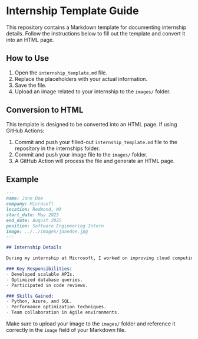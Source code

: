 # Internship Template Guide

This repository contains a Markdown template for documenting internship details. Follow the instructions below to fill out the template and convert it into an HTML page.

## How to Use

1. Open the `internship_template.md` file.
2. Replace the placeholders with your actual information.
3. Save the file.
4. Upload an image related to your internship to the `images/` folder.

## Conversion to HTML

This template is designed to be converted into an HTML page. If using GitHub Actions:

1. Commit and push your filled-out `internship_template.md` file to the repository in the internships folder.
2. Commit and push your image file to the `images/` folder.
3. A GitHub Action will process the file and generate an HTML page.

## Example

```md
---
name: Jane Doe
company: Microsoft
location: Redmond, WA
start_date: May 2025
end_date: August 2025
position: Software Engineering Intern
image: ../../images/janedoe.jpg
---

## Internship Details

During my internship at Microsoft, I worked on improving cloud computing performance.

### Key Responsibilities:
- Developed scalable APIs.
- Optimized database queries.
- Participated in code reviews.

### Skills Gained:
- Python, Azure, and SQL.
- Performance optimization techniques.
- Team collaboration in Agile environments.
```

Make sure to upload your image to the `images/` folder and reference it correctly in the `image` field of your Markdown file.
